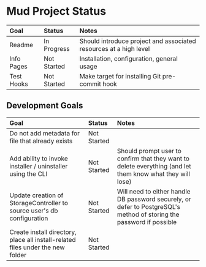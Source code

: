 # Mud Project Status

| Goal       | Status      | Notes                                                             |
|:-----------|:------------|:------------------------------------------------------------------|
| Readme     | In Progress | Should introduce project and associated resources at a high level |
| Info Pages | Not Started | Installation, configuration, general usage                        |
| Test Hooks | Not Started | Make target for installing Git pre-commit hook                    |

## Development Goals

| Goal                                                                           | Status      | Notes                                                                                                                |
|:-------------------------------------------------------------------------------|:------------|:---------------------------------------------------------------------------------------------------------------------|
| Do not add metadata for file that already exists                               | Not Started |                                                                                                                      |
| Add ability to invoke installer / uninstaller using the CLI                    | Not Started | Should prompt user to confirm that they want to delete everything (and let them know what they will lose)            |
| Update creation of StorageController to source user's db configuration         | Not Started | Will need to either handle DB password securely, or defer to PostgreSQL's method of storing the password if possible |
| Create install directory, place all install-related files under the new folder | Not Started |                                                                                                                      |

